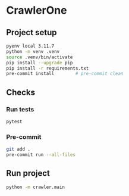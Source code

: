 # CrawlerOne

## Project setup

```bash
pyenv local 3.11.7
python -m venv .venv
source .venv/bin/activate
pip install --upgrade pip
pip install -r requirements.txt
pre-commit install        # pre-commit clean
```

## Checks

### Run tests

```bash
pytest
```

### Pre-commit

```bash
git add .
pre-commit run --all-files
```

## Run project

```bash
python -m crawler.main
```
